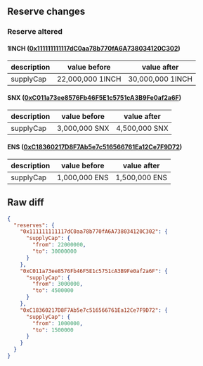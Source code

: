 ## Reserve changes

### Reserve altered

#### 1INCH ([0x111111111117dC0aa78b770fA6A738034120C302](https://etherscan.io/address/0x111111111117dC0aa78b770fA6A738034120C302))

| description | value before | value after |
| --- | --- | --- |
| supplyCap | 22,000,000 1INCH | 30,000,000 1INCH |


#### SNX ([0xC011a73ee8576Fb46F5E1c5751cA3B9Fe0af2a6F](https://etherscan.io/address/0xC011a73ee8576Fb46F5E1c5751cA3B9Fe0af2a6F))

| description | value before | value after |
| --- | --- | --- |
| supplyCap | 3,000,000 SNX | 4,500,000 SNX |


#### ENS ([0xC18360217D8F7Ab5e7c516566761Ea12Ce7F9D72](https://etherscan.io/address/0xC18360217D8F7Ab5e7c516566761Ea12Ce7F9D72))

| description | value before | value after |
| --- | --- | --- |
| supplyCap | 1,000,000 ENS | 1,500,000 ENS |


## Raw diff

```json
{
  "reserves": {
    "0x111111111117dC0aa78b770fA6A738034120C302": {
      "supplyCap": {
        "from": 22000000,
        "to": 30000000
      }
    },
    "0xC011a73ee8576Fb46F5E1c5751cA3B9Fe0af2a6F": {
      "supplyCap": {
        "from": 3000000,
        "to": 4500000
      }
    },
    "0xC18360217D8F7Ab5e7c516566761Ea12Ce7F9D72": {
      "supplyCap": {
        "from": 1000000,
        "to": 1500000
      }
    }
  }
}
```